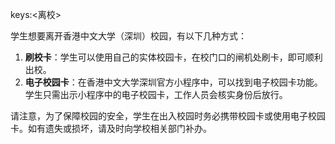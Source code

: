 keys:<离校>


学生想要离开香港中文大学（深圳）校园，有以下几种方式：

1. **刷校卡**：学生可以使用自己的实体校园卡，在校门口的闸机处刷卡，即可顺利出校。
2. **电子校园卡**：在香港中文大学深圳官方小程序中，可以找到电子校园卡功能。学生只需出示小程序中的电子校园卡，工作人员会核实身份后放行。

请注意，为了保障校园的安全，学生在出入校园时务必携带校园卡或使用电子校园卡。如有遗失或损坏，请及时向学校相关部门补办。